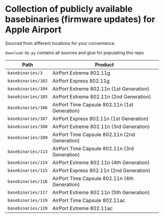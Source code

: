 # Collection of publicly available basebinaries (firmware updates) for Apple Airport

Sourced from different locations for your convenience.

`download-bb.py` contains all sources and glue for populating this repo

| Path | Product |
| --------------- | --------------- |
| `basebinaries/3` | AirPort Extreme 802.11g |
| `basebinaries/102` | AirPort Express 802.11g |
| `basebinaries/104` | AirPort Extreme 802.11n (1st Generation) |
| `basebinaries/105` | AirPort Extreme 802.11n (2nd Generation) |
| `basebinaries/106` | AirPort Time Capsule 802.11n (1st Generation) |
| `basebinaries/107` | AirPort Express 802.11n (1st Generation) |
| `basebinaries/108` | AirPort Extreme 802.11n (3rd Generation) |
| `basebinaries/109` | AirPort Time Capsule 802.11n (2nd Generation) |
| `basebinaries/113` | AirPort Time Capsule 802.11n (3rd Generation) |
| `basebinaries/114` | AirPort Extreme 802.11n (4th Generation) |
| `basebinaries/115` | AirPort Express 802.11n (2nd Generation) |
| `basebinaries/116` | AirPort Time Capsule 802.11n (4th Generation) |
| `basebinaries/117` | AirPort Extreme 802.11n (5th Generation) |
| `basebinaries/119` | AirPort Time Capsule 802.11ac |
| `basebinaries/120` | AirPort Extreme 802.11ac |